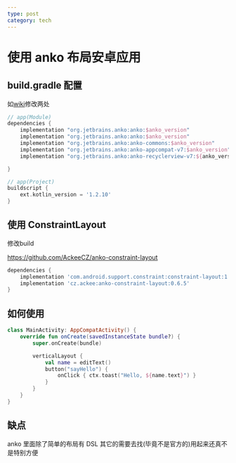 ```yaml
---
type: post
category: tech
---
```

# 使用 anko 布局安卓应用

## build.gradle 配置

如[wiki](https://github.com/Kotlin/anko)修改两处

```gradle
// app(Module)
dependencies {
    implementation "org.jetbrains.anko:anko:$anko_version"
    implementation "org.jetbrains.anko:anko:$anko_version"
    implementation "org.jetbrains.anko:anko-commons:$anko_version"
    implementation "org.jetbrains.anko:anko-appcompat-v7:$anko_version"
    implementation "org.jetbrains.anko:anko-recyclerview-v7:${anko_version}"

}
```

```gradle
// app(Project)
buildscript {
    ext.kotlin_version = '1.2.10'
}
```

## 使用 ConstraintLayout

修改build

https://github.com/AckeeCZ/anko-constraint-layout

```gradle
dependencies {
    implementation 'com.android.support.constraint:constraint-layout:1.1.0-beta4'
    implementation 'cz.ackee:anko-constraint-layout:0.6.5'
}
```

## 如何使用

```kotlin
class MainActivity: AppCompatActivity() {
    override fun onCreate(savedInstanceState bundle?) {
        super.onCreate(bundle)

        verticalLayout {
            val name = editText()
            button("sayHello") {
                onClick { ctx.toast("Hello, ${name.text}") }
            }
        }
    }
}
```

## 缺点

anko 里面除了简单的布局有 DSL 其它的需要去找(毕竟不是官方的)用起来还真不是特别方便